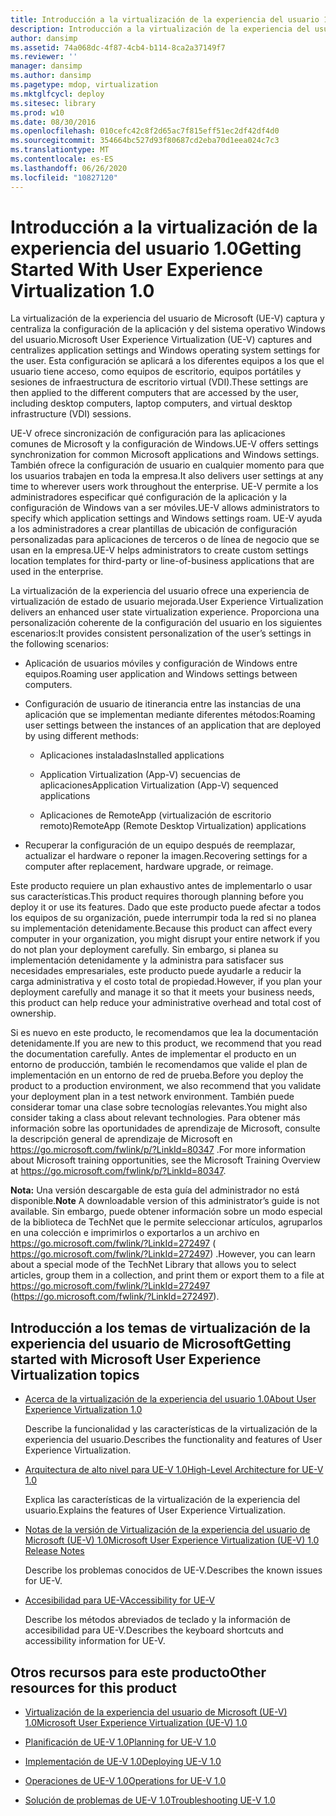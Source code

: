 ```yaml
---
title: Introducción a la virtualización de la experiencia del usuario 1.0
description: Introducción a la virtualización de la experiencia del usuario 1.0
author: dansimp
ms.assetid: 74a068dc-4f87-4cb4-b114-8ca2a37149f7
ms.reviewer: ''
manager: dansimp
ms.author: dansimp
ms.pagetype: mdop, virtualization
ms.mktglfcycl: deploy
ms.sitesec: library
ms.prod: w10
ms.date: 08/30/2016
ms.openlocfilehash: 010cefc42c8f2d65ac7f815eff51ec2df42df4d0
ms.sourcegitcommit: 354664bc527d93f80687cd2eba70d1eea024c7c3
ms.translationtype: MT
ms.contentlocale: es-ES
ms.lasthandoff: 06/26/2020
ms.locfileid: "10827120"
---
```

# <span data-ttu-id="56379-103">Introducción a la virtualización de la experiencia del usuario 1.0</span><span class="sxs-lookup"><span data-stu-id="56379-103">Getting Started With User Experience Virtualization 1.0</span></span>


<span data-ttu-id="56379-104">La virtualización de la experiencia del usuario de Microsoft (UE-V) captura y centraliza la configuración de la aplicación y del sistema operativo Windows del usuario.</span><span class="sxs-lookup"><span data-stu-id="56379-104">Microsoft User Experience Virtualization (UE-V) captures and centralizes application settings and Windows operating system settings for the user.</span></span> <span data-ttu-id="56379-105">Esta configuración se aplicará a los diferentes equipos a los que el usuario tiene acceso, como equipos de escritorio, equipos portátiles y sesiones de infraestructura de escritorio virtual (VDI).</span><span class="sxs-lookup"><span data-stu-id="56379-105">These settings are then applied to the different computers that are accessed by the user, including desktop computers, laptop computers, and virtual desktop infrastructure (VDI) sessions.</span></span>

<span data-ttu-id="56379-106">UE-V ofrece sincronización de configuración para las aplicaciones comunes de Microsoft y la configuración de Windows.</span><span class="sxs-lookup"><span data-stu-id="56379-106">UE-V offers settings synchronization for common Microsoft applications and Windows settings.</span></span> <span data-ttu-id="56379-107">También ofrece la configuración de usuario en cualquier momento para que los usuarios trabajen en toda la empresa.</span><span class="sxs-lookup"><span data-stu-id="56379-107">It also delivers user settings at any time to wherever users work throughout the enterprise.</span></span> <span data-ttu-id="56379-108">UE-V permite a los administradores especificar qué configuración de la aplicación y la configuración de Windows van a ser móviles.</span><span class="sxs-lookup"><span data-stu-id="56379-108">UE-V allows administrators to specify which application settings and Windows settings roam.</span></span> <span data-ttu-id="56379-109">UE-V ayuda a los administradores a crear plantillas de ubicación de configuración personalizadas para aplicaciones de terceros o de línea de negocio que se usan en la empresa.</span><span class="sxs-lookup"><span data-stu-id="56379-109">UE-V helps administrators to create custom settings location templates for third-party or line-of-business applications that are used in the enterprise.</span></span>

<span data-ttu-id="56379-110">La virtualización de la experiencia del usuario ofrece una experiencia de virtualización de estado de usuario mejorada.</span><span class="sxs-lookup"><span data-stu-id="56379-110">User Experience Virtualization delivers an enhanced user state virtualization experience.</span></span> <span data-ttu-id="56379-111">Proporciona una personalización coherente de la configuración del usuario en los siguientes escenarios:</span><span class="sxs-lookup"><span data-stu-id="56379-111">It provides consistent personalization of the user’s settings in the following scenarios:</span></span>

-   <span data-ttu-id="56379-112">Aplicación de usuarios móviles y configuración de Windows entre equipos.</span><span class="sxs-lookup"><span data-stu-id="56379-112">Roaming user application and Windows settings between computers.</span></span>

-   <span data-ttu-id="56379-113">Configuración de usuario de itinerancia entre las instancias de una aplicación que se implementan mediante diferentes métodos:</span><span class="sxs-lookup"><span data-stu-id="56379-113">Roaming user settings between the instances of an application that are deployed by using different methods:</span></span>

    -   <span data-ttu-id="56379-114">Aplicaciones instaladas</span><span class="sxs-lookup"><span data-stu-id="56379-114">Installed applications</span></span>

    -   <span data-ttu-id="56379-115">Application Virtualization (App-V) secuencias de aplicaciones</span><span class="sxs-lookup"><span data-stu-id="56379-115">Application Virtualization (App-V) sequenced applications</span></span>

    -   <span data-ttu-id="56379-116">Aplicaciones de RemoteApp (virtualización de escritorio remoto)</span><span class="sxs-lookup"><span data-stu-id="56379-116">RemoteApp (Remote Desktop Virtualization) applications</span></span>

-   <span data-ttu-id="56379-117">Recuperar la configuración de un equipo después de reemplazar, actualizar el hardware o reponer la imagen.</span><span class="sxs-lookup"><span data-stu-id="56379-117">Recovering settings for a computer after replacement, hardware upgrade, or reimage.</span></span>

<span data-ttu-id="56379-118">Este producto requiere un plan exhaustivo antes de implementarlo o usar sus características.</span><span class="sxs-lookup"><span data-stu-id="56379-118">This product requires thorough planning before you deploy it or use its features.</span></span> <span data-ttu-id="56379-119">Dado que este producto puede afectar a todos los equipos de su organización, puede interrumpir toda la red si no planea su implementación detenidamente.</span><span class="sxs-lookup"><span data-stu-id="56379-119">Because this product can affect every computer in your organization, you might disrupt your entire network if you do not plan your deployment carefully.</span></span> <span data-ttu-id="56379-120">Sin embargo, si planea su implementación detenidamente y la administra para satisfacer sus necesidades empresariales, este producto puede ayudarle a reducir la carga administrativa y el costo total de propiedad.</span><span class="sxs-lookup"><span data-stu-id="56379-120">However, if you plan your deployment carefully and manage it so that it meets your business needs, this product can help reduce your administrative overhead and total cost of ownership.</span></span>

<span data-ttu-id="56379-121">Si es nuevo en este producto, le recomendamos que lea la documentación detenidamente.</span><span class="sxs-lookup"><span data-stu-id="56379-121">If you are new to this product, we recommend that you read the documentation carefully.</span></span> <span data-ttu-id="56379-122">Antes de implementar el producto en un entorno de producción, también le recomendamos que valide el plan de implementación en un entorno de red de prueba.</span><span class="sxs-lookup"><span data-stu-id="56379-122">Before you deploy the product to a production environment, we also recommend that you validate your deployment plan in a test network environment.</span></span> <span data-ttu-id="56379-123">También puede considerar tomar una clase sobre tecnologías relevantes.</span><span class="sxs-lookup"><span data-stu-id="56379-123">You might also consider taking a class about relevant technologies.</span></span> <span data-ttu-id="56379-124">Para obtener más información sobre las oportunidades de aprendizaje de Microsoft, consulte la descripción general de aprendizaje de Microsoft en <https://go.microsoft.com/fwlink/p/?LinkId=80347> .</span><span class="sxs-lookup"><span data-stu-id="56379-124">For more information about Microsoft training opportunities, see the Microsoft Training Overview at <https://go.microsoft.com/fwlink/p/?LinkId=80347>.</span></span>

<span data-ttu-id="56379-125">**Nota:**  Una versión descargable de esta guía del administrador no está disponible.</span><span class="sxs-lookup"><span data-stu-id="56379-125">**Note** A downloadable version of this administrator’s guide is not available.</span></span> <span data-ttu-id="56379-126">Sin embargo, puede obtener información sobre un modo especial de la biblioteca de TechNet que le permite seleccionar artículos, agruparlos en una colección e imprimirlos o exportarlos a un archivo en <https://go.microsoft.com/fwlink/?LinkId=272497> ( https://go.microsoft.com/fwlink/?LinkId=272497) .</span><span class="sxs-lookup"><span data-stu-id="56379-126">However, you can learn about a special mode of the TechNet Library that allows you to select articles, group them in a collection, and print them or export them to a file at <https://go.microsoft.com/fwlink/?LinkId=272497> (https://go.microsoft.com/fwlink/?LinkId=272497).</span></span>

 

## <span data-ttu-id="56379-127">Introducción a los temas de virtualización de la experiencia del usuario de Microsoft</span><span class="sxs-lookup"><span data-stu-id="56379-127">Getting started with Microsoft User Experience Virtualization topics</span></span>


-   [<span data-ttu-id="56379-128">Acerca de la virtualización de la experiencia del usuario 1.0</span><span class="sxs-lookup"><span data-stu-id="56379-128">About User Experience Virtualization 1.0</span></span>](about-user-experience-virtualization-10.md)

    <span data-ttu-id="56379-129">Describe la funcionalidad y las características de la virtualización de la experiencia del usuario.</span><span class="sxs-lookup"><span data-stu-id="56379-129">Describes the functionality and features of User Experience Virtualization.</span></span>

-   [<span data-ttu-id="56379-130">Arquitectura de alto nivel para UE-V 1.0</span><span class="sxs-lookup"><span data-stu-id="56379-130">High-Level Architecture for UE-V 1.0</span></span>](high-level-architecture-for-ue-v-10.md)

    <span data-ttu-id="56379-131">Explica las características de la virtualización de la experiencia del usuario.</span><span class="sxs-lookup"><span data-stu-id="56379-131">Explains the features of User Experience Virtualization.</span></span>

-   [<span data-ttu-id="56379-132">Notas de la versión de Virtualización de la experiencia del usuario de Microsoft (UE-V) 1.0</span><span class="sxs-lookup"><span data-stu-id="56379-132">Microsoft User Experience Virtualization (UE-V) 1.0 Release Notes</span></span>](microsoft-user-experience-virtualization--ue-v--10-release-notes.md)

    <span data-ttu-id="56379-133">Describe los problemas conocidos de UE-V.</span><span class="sxs-lookup"><span data-stu-id="56379-133">Describes the known issues for UE-V.</span></span>

-   [<span data-ttu-id="56379-134">Accesibilidad para UE-V</span><span class="sxs-lookup"><span data-stu-id="56379-134">Accessibility for UE-V</span></span>](accessibility-for-ue-v.md)

    <span data-ttu-id="56379-135">Describe los métodos abreviados de teclado y la información de accesibilidad para UE-V.</span><span class="sxs-lookup"><span data-stu-id="56379-135">Describes the keyboard shortcuts and accessibility information for UE-V.</span></span>

## <span data-ttu-id="56379-136">Otros recursos para este producto</span><span class="sxs-lookup"><span data-stu-id="56379-136">Other resources for this product</span></span>


-   [<span data-ttu-id="56379-137">Virtualización de la experiencia del usuario de Microsoft (UE-V) 1.0</span><span class="sxs-lookup"><span data-stu-id="56379-137">Microsoft User Experience Virtualization (UE-V) 1.0</span></span>](index.md)

-   [<span data-ttu-id="56379-138">Planificación de UE-V 1.0</span><span class="sxs-lookup"><span data-stu-id="56379-138">Planning for UE-V 1.0</span></span>](planning-for-ue-v-10.md)

-   [<span data-ttu-id="56379-139">Implementación de UE-V 1.0</span><span class="sxs-lookup"><span data-stu-id="56379-139">Deploying UE-V 1.0</span></span>](deploying-ue-v-10.md)

-   [<span data-ttu-id="56379-140">Operaciones de UE-V 1.0</span><span class="sxs-lookup"><span data-stu-id="56379-140">Operations for UE-V 1.0</span></span>](operations-for-ue-v-10.md)

-   [<span data-ttu-id="56379-141">Solución de problemas de UE-V 1.0</span><span class="sxs-lookup"><span data-stu-id="56379-141">Troubleshooting UE-V 1.0</span></span>](troubleshooting-ue-v-10.md)

 

 





